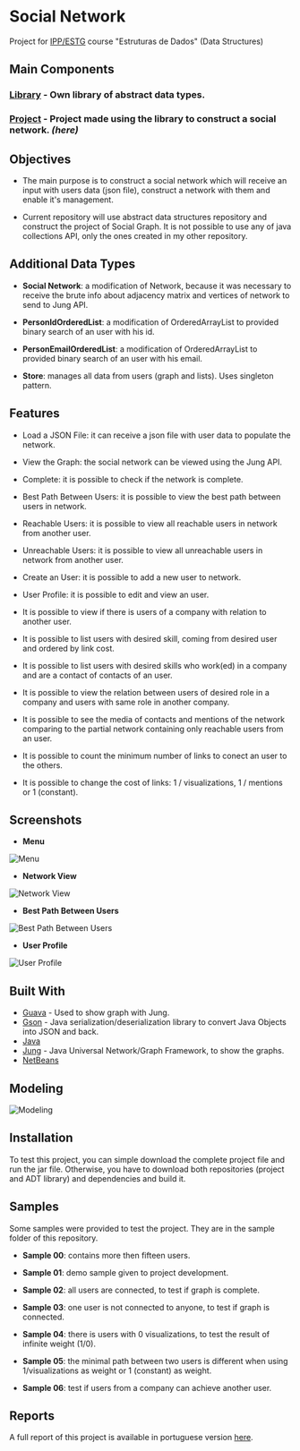 # Social Network

Project for [IPP/ESTG](https://www.estg.ipp.pt) course "Estruturas de Dados" (Data Structures)

## Main Components

### **[Library](https://github.com/ighour/ipp-ed-lib)** - Own library of abstract data types.
### **[Project](https://github.com/ighour/ipp-ed)** - Project made using the library to construct a social network. *(here)*

## Objectives

* The main purpose is to construct a social network which will receive an input with users data (json file), construct a network with them and enable it's management.

* Current repository will use abstract data structures repository and construct the project of Social Graph. It is not possible to use any of java collections API, only the ones created in my other repository.

## Additional Data Types

* **Social Network**: a modification of Network, because it was necessary to receive the brute info about adjacency matrix and vertices of network to send to Jung API.

* **PersonIdOrderedList**: a modification of OrderedArrayList to provided binary search of an user with his id.

* **PersonEmailOrderedList**: a modification of OrderedArrayList to provided binary search of an user with his email.

* **Store**: manages all data from users (graph and lists). Uses singleton pattern.

## Features

* Load a JSON File: it can receive a json file with user data to populate the network.

* View the Graph: the social network can be viewed using the Jung API.

* Complete: it is possible to check if the network is complete.

* Best Path Between Users: it is possible to view the best path between users in network.

* Reachable Users: it is possible to view all reachable users in network from another user.

* Unreachable Users: it is possible to view all unreachable users in network from another user.

* Create an User: it is possible to add a new user to network.

* User Profile: it is possible to edit and view an user.

* It is possible to view if there is users of a company with relation to another user.

* It is possible to list users with desired skill, coming from desired user and ordered by link cost.

* It is possible to list users with desired skills who work(ed) in a company and are a contact of contacts of an user.

* It is possible to view the relation between users of desired role in a company and users with same role in another company.

* It is possible to see the media of contacts and mentions of the network comparing to the partial network containing only reachable users from an user.

* It is possible to count the minimum number of links to conect an user to the others.

* It is possible to change the cost of links: 1 / visualizations, 1 / mentions or 1 (constant).

## Screenshots

* **Menu**

![Menu](sample/images/main.PNG)

* **Network View**

![Network View](sample/images/graph.PNG)

* **Best Path Between Users**

![Best Path Between Users](sample/images/minimal_path.PNG)

* **User Profile**

![User Profile](sample/images/profile.PNG)

## Built With

* [Guava](https://github.com/google/guava/wiki/Release23) - Used to show graph with Jung.
* [Gson](https://github.com/google/gson) - Java serialization/deserialization library to convert Java Objects into JSON and back.
* [Java](https://www.java.com/)
* [Jung](https://github.com/jrtom/jung) - Java Universal Network/Graph Framework, to show the graphs.
* [NetBeans](https://netbeans.org/)

## Modeling

![Modeling](sample/images/modeling.png)

## Installation

To test this project, you can simple download the complete project file and run the jar file. Otherwise, you have to download both repositories (project and ADT library) and dependencies and build it.

## Samples

Some samples were provided to test the project. They are in the sample folder of this repository.

* **Sample 00**: contains more then fifteen users.

* **Sample 01**: demo sample given to project development.

* **Sample 02**: all users are connected, to test if graph is complete.

* **Sample 03**: one user is not connected to anyone, to test if graph is connected.

* **Sample 04**: there is users with 0 visualizations, to test the result of infinite weight (1/0).

* **Sample 05**: the minimal path between two users is different when using 1/visualizations as weight or 1 (constant) as weight.

* **Sample 06**: test if users from a company can achieve another user.

## Reports

A full report of this project is available in portuguese version [here](sample/report.pdf).
